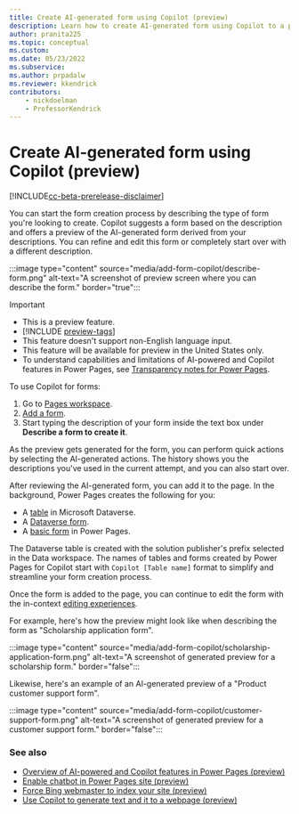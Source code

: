 ```yaml
---
title: Create AI-generated form using Copilot (preview)
description: Learn how to create AI-generated form using Copilot to a page in your Power Pages site.
author: pranita225
ms.topic: conceptual
ms.custom: 
ms.date: 05/23/2022
ms.subservice:
ms.author: prpadalw
ms.reviewer: kkendrick
contributors:
    - nickdoelman
    - ProfessorKendrick
---
```


# Create AI-generated form using Copilot (preview)

[!INCLUDE[cc-beta-prerelease-disclaimer](../includes/cc-beta-prerelease-disclaimer.md)]

You can start the form creation process by describing the type of form you're looking to create. Copilot suggests a form based on the description and offers a preview of the AI-generated form derived from your descriptions. You can refine and edit this form or completely start over with a different description.

:::image type="content" source="media/add-form-copilot/describe-form.png" alt-text="A screenshot of preview screen where you can describe the form." border="true":::

> [!IMPORTANT]
> - This is a preview feature.
> - [!INCLUDE [preview-tags](../includes/cc-preview-features-definition.md)]
> - This feature doesn't support non-English language input.
> - This feature will be available for preview in the United States only.
> - To understand capabilities and limitations of AI-powered and Copilot features in Power Pages, see [Transparency notes for Power Pages](../transparency-note.md).

To use Copilot for forms:

1. Go to [Pages workspace](first-page.md).
1. [Add a form](add-form.md).
1. Start typing the description of your form inside the text box under **Describe a form to create it**.

As the preview gets generated for the form, you can perform quick actions by selecting the AI-generated actions. The history shows you the descriptions you've used in the current attempt, and you can also start over.

After reviewing the AI-generated form, you can add it to the page. In the background, Power Pages creates the following for you:

- A [table](../configure/data-workspace-tables.md) in Microsoft Dataverse.
- A [Dataverse form](../configure/data-workspace-forms.md).
- A [basic form](../configure/basic-forms.md) in Power Pages.

The Dataverse table is created with the solution publisher's prefix selected in the Data workspace. The names of tables and forms created by Power Pages for Copilot start with `Copilot [Table name]` format to simplify and streamline your form creation process.

Once the form is added to the page, you can continue to edit the form with the in-context [editing experiences](customize-pages.md).

For example, here's how the preview might look like when describing the form as "Scholarship application form".

:::image type="content" source="media/add-form-copilot/scholarship-application-form.png" alt-text="A screenshot of generated preview for a scholarship form." border="false":::

Likewise, here's an example of an AI-generated preview of a "Product customer support form".

:::image type="content" source="media/add-form-copilot/customer-support-form.png" alt-text="A screenshot of generated preview for a customer support form." border="false":::

### See also

- [Overview of AI-powered and Copilot features in Power Pages (preview)](../configure/ai-copilot-overview.md)
- [Enable chatbot in Power Pages site (preview)](enable-chatbot.md)
- [Force Bing webmaster to index your site (preview)](force-bing-index.md)
- [Use Copilot to generate text and it to a webpage (preview)](add-text-copilot.md)